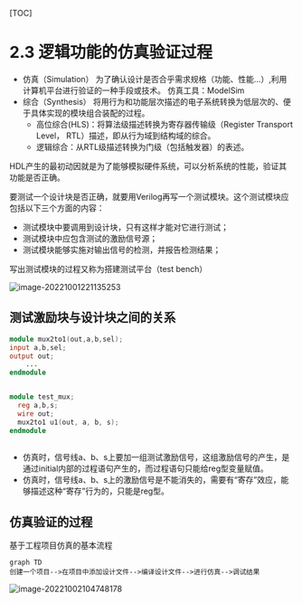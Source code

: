 [TOC]

# 2.3 逻辑功能的仿真验证过程

-  仿真（Simulation）
	为了确认设计是否合乎需求规格（功能、性能…）,利用计算机平台进行验证的一种手段或技术。
	仿真工具：ModelSim
-   综合（Synthesis）
		将用行为和功能层次描述的电子系统转换为低层次的、便于具体实现的模块组合装配的过程。
	-  高位综合(HLS)：将算法级描述转换为寄存器传输级（Register Transport Level， RTL）描述，即从行为域到结构域的综合。
	-  逻辑综合：从RTL级描述转换为门级（包括触发器）的表述。



HDL产生的最初动因就是为了能够模拟硬件系统，可以分析系统的性能，验证其功能是否正确。       

要测试一个设计块是否正确，就要用Verilog再写一个测试模块。这个测试模块应包括以下三个方面的内容：

-  测试模块中要调用到设计块，只有这样才能对它进行测试；
-  测试模块中应包含测试的激励信号源；
-  测试模块能够实施对输出信号的检测，并报告检测结果；

写出测试模块的过程又称为搭建测试平台（test bench）

![image-20221001221135253](https://mypic-1312707183.cos.ap-nanjing.myqcloud.com/image-20221001221135253.png)

## 测试激励块与设计块之间的关系

```verilog
module mux2to1(out,a,b,sel);
input a,b,sel;
output out; 
    ...
endmodule


module test_mux;
  reg a,b,s;
  wire out;
  mux2to1 u1(out, a, b, s);
endmodule



```

- 仿真时，信号线a、b、s上要加一组测试激励信号，这组激励信号的产生，是通过initial内部的过程语句产生的，而过程语句只能给reg型变量赋值。
- 仿真时，信号线a、b、s上的激励信号是不能消失的，需要有“寄存”效应，能够描述这种“寄存”行为的，只能是reg型。

## 仿真验证的过程

基于工程项目仿真的基本流程

```mermaid
graph TD
创建一个项目-->在项目中添加设计文件-->编译设计文件-->进行仿真-->调试结果
```

![image-20221002104748178](https://mypic-1312707183.cos.ap-nanjing.myqcloud.com/image-20221002104748178.png)